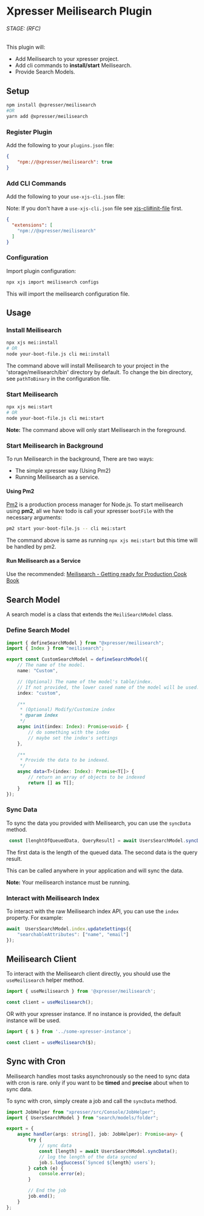 # Xpresser Meilisearch Plugin

###### STAGE: (RFC)

This plugin will:

- Add Meilisearch to your xpresser project.
- Add cli commands to **install/start** Meilisearch.
- Provide Search Models.


## Setup

```sh
npm install @xpresser/meilisearch
#OR
yarn add @xpresser/meilisearch
```

### Register Plugin
Add the following to your `plugins.json` file:

```json
{
    "npm://@xpresser/meilisearch": true
}
```

### Add CLI Commands

Add the following to your `use-xjs-cli.json` file:

Note: If you don't have a `use-xjs-cli.json` file see [xjs-cli#init-file](../../xjs-cli.md#init-file) first.

```json
{
  "extensions": [
    "npm://@xpresser/meilisearch"
  ] 
}
```

### Configuration
Import plugin configuration:

```sh
npx xjs import meilisearch configs
```

This will import the meilisearch configuration file.


## Usage
### Install Meilisearch
```sh
npx xjs mei:install
# OR
node your-boot-file.js cli mei:install
```

The command above will install Meilisearch to your project in the 'storage/meilisearch/bin' directory by default.
To change the bin directory, see `pathToBinary` in the configuration file.


### Start Meilisearch
```sh
npx xjs mei:start
# OR
node your-boot-file.js cli mei:start
```

**Note:** The command above will only start Meilisearch in the foreground.


### Start Meilisearch in Background

To run Meilisearch in the background, There are two ways:

- The simple xpresser way (Using Pm2)
- Running Meilisearch as a service.

#### Using Pm2

[Pm2](https://www.npmjs.com/package/pm2) is a production process manager for Node.js.
To start meilisearch using **pm2**, all we  have todo is call your xpresser `bootFile` with the necessary arguments:

```sh
pm2 start your-boot-file.js -- cli mei:start
```
The command above is same as running `npx xjs mei:start` but this time will be handled by pm2.


#### Run Meilisearch as a Service
Use the recommended: [Meilisearch - Getting ready for Production Cook Book](https://docs.meilisearch.com/learn/getting_started/getting_ready_for_production.html)


## Search Model
A search model is a class that extends the `MeiliSearchModel` class.

### Define Search Model

```ts
import { defineSearchModel } from "@xpresser/meilisearch";
import { Index } from "meilisearch";

export const CustomSearchModel = defineSearchModel({
    // The name of the model.
    name: "Custom",

    // (Optional) The name of the model's table/index.
    // If not provided, the lower cased name of the model will be used.
    index: "custom",

    /**
     * (Optional) Modify/Customize index
     * @param index
     */
    async init(index: Index): Promise<void> {
        // do something with the index
        // maybe set the index's settings
    },

    /**
     * Provide the data to be indexed.
     */
    async data<T>(index: Index): Promise<T[]> {
        // return an array of objects to be indexed
        return [] as T[];
    }
});
```

### Sync Data
To sync the data you provided with Meilisearch, you can use the `syncData` method.

```ts
 const [lenghtOfQueuedData, QueryResult] = await UsersSearchModel.syncData();
```
The first data is the length of the queued data.
The second data is the query result.

This can be called anywhere in your application and will sync the data.

**Note:** Your meilisearch instance must be running.

### Interact with Meilisearch Index
To interact with the raw Meilisearch  index API, you can use the `index` property. For example:

```ts
await  UsersSearchModel.index.updateSettings({
    "searchableAttributes": ["name", "email"]
});
```

## Meilisearch Client
To interact with the Meilisearch client directly, you should use the `useMeilisearch` helper method.

```ts
import { useMeilisearch } from '@xpresser/meilisearch';

const client = useMeilisearch();
```
OR with your xpresser instance. If no instance is provided, the default instance will be used.
```ts
import { $ } from '../some-xpresser-instance';  

const client = useMeilisearch($);
```

## Sync with Cron
Meilisearch handles most tasks asynchronously so the need to sync data with cron is rare. only if you want to be **timed** and **precise** about when to sync data.

To sync with cron, simply create a job and call the `syncData` method.

```ts
import JobHelper from "xpresser/src/Console/JobHelper";
import { UsersSearchModel } from "search/models/folder";

export = {
    async handler(args: string[], job: JobHelper): Promise<any> {
        try {
            // sync data
            const [length] = await UsersSearchModel.syncData();
            // log the length of the data synced
            job.$.logSuccess(`Synced ${length} users`);
        } catch (e) {
            console.error(e);
        }

        // End the job
        job.end();
    }
};
```
